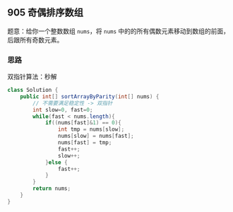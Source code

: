 ## 905 奇偶排序数组

题意：给你一个整数数组 `nums`，将 `nums` 中的的所有偶数元素移动到数组的前面，后跟所有奇数元素。

### 思路

双指针算法：秒解

```java
class Solution {
    public int[] sortArrayByParity(int[] nums) {
        // 不需要满足稳定性 -> 双指针
        int slow=0, fast=0;
        while(fast < nums.length){
            if((nums[fast]&1) == 0){
                int tmp = nums[slow];
                nums[slow] = nums[fast];
                nums[fast] = tmp;
                fast++;
                slow++;
            }else {
                fast++;
            }
        }
        return nums;
    }
}
```

